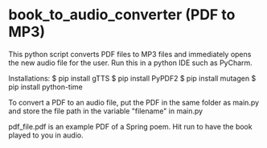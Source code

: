 # book_to_audio_converter (PDF to MP3)

This python script converts PDF files to MP3 files and immediately opens the new audio file for the user.  Run this in a python IDE such as PyCharm.

Installations:
$ pip install gTTS
$ pip install PyPDF2
$ pip install mutagen
$ pip install python-time

To convert a PDF to an audio file, put the PDF in the same folder as main.py and store the file path in the variable "filename" in main.py

pdf_file.pdf is an example PDF of a Spring poem.  Hit run to have the book played to you in audio.  



